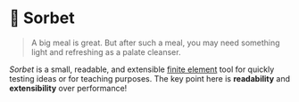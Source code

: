 # 🍧 Sorbet

> A big meal is great.
> But after such a meal, you may need something light and refreshing as a palate cleanser.

_Sorbet_ is a small, readable, and extensible [finite element](https://en.wikipedia.org/wiki/Finite_element_method) tool for quickly testing ideas or for teaching purposes.
The key point here is **readability** and **extensibility** over performance!
